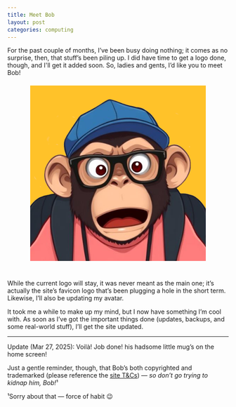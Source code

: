 ```yaml
---
title: Meet Bob
layout: post
categories: computing
---
```


For the past couple of months, I’ve been busy doing nothing; it comes as no surprise, then, that stuff’s been piling up. I did have time to get a logo done, though, and I'll get it added soon. So, ladies and gents, I’d like you to meet Bob!</i>

<div>
  <center>
     <img style="padding-top: 7px; padding-bottom: 25px;" width="400px" src="https://raw.githubusercontent.com/martbetz/martbetz.github.io/refs/heads/main/_includes/custom/bob_avatar_square.png" alt="Bob">
  </center>
</div>

While the current logo will stay, it was never meant as the main one; it’s actually the site’s favicon logo that’s been plugging a hole in the short term. Likewise, I’ll also be updating my avatar.

It took me a while to make up my mind, but I now have something I’m cool with. As soon as I’ve got the important things done (updates, backups, and some real-world stuff), I’ll get the site updated.

<hr>

Update (Mar 27, 2025): Voilà! Job done! his hadsome little mug’s on the home screen!

Just a gentle reminder, though, that Bob’s both copyrighted and trademarked (please reference the <a href="https://martbetz.github.io/terms-and-conditions.html#copyright">site T&Cs</a>)&nbsp;— <i>so don’t go trying to kidnap him, Bob!</i>¹
<!-- <br><center><b>To be continued.</b></center><br> -->
¹Sorry about that — force of habit 😉


